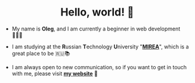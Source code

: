<h1 align="center">Hello, world! 👋</h1>

- My name is **Oleg**, and I am currently a beginner in web development 🧑🏻‍💻 

- I am studying at the **R**ussian **T**echnology **U**niversity "**[MIREA](https://english.mirea.ru/)**", which is a great place to be 🇷🇺📚

- I am always open to new communication, so if you want to get in touch with me, please visit **[my website](https://mik0ster.github.io)** 👥
